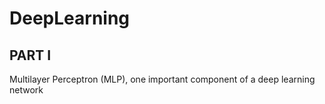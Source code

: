# DeepLearning

## PART I

Multilayer Perceptron (MLP), one important component of a deep learning network
